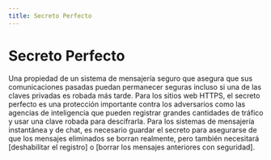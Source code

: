 ```yaml
---
title: Secreto Perfecto
---
```

# Secreto Perfecto

Una propiedad de un sistema de mensajería seguro que asegura que sus comunicaciones pasadas puedan permanecer seguras incluso si una de las claves privadas es robada más tarde. Para los sitios web HTTPS, el secreto perfecto es una protección importante contra los adversarios como las agencias de inteligencia que pueden registrar grandes cantidades de tráfico y usar una clave robada para descifrarla. Para los sistemas de mensajería instantánea y de chat, es necesario guardar el secreto para asegurarse de que los mensajes eliminados se borran realmente, pero también necesitará [deshabilitar el registro] o [borrar los mensajes anteriores con seguridad].